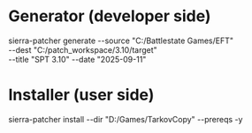 # Generator (developer side)
sierra-patcher generate --source "C:/Battlestate Games/EFT" \
--dest "C:/patch_workspace/3.10/target" \
--title "SPT 3.10" --date "2025-09-11"


# Installer (user side)
sierra-patcher install --dir "D:/Games/TarkovCopy" --prereqs -y
